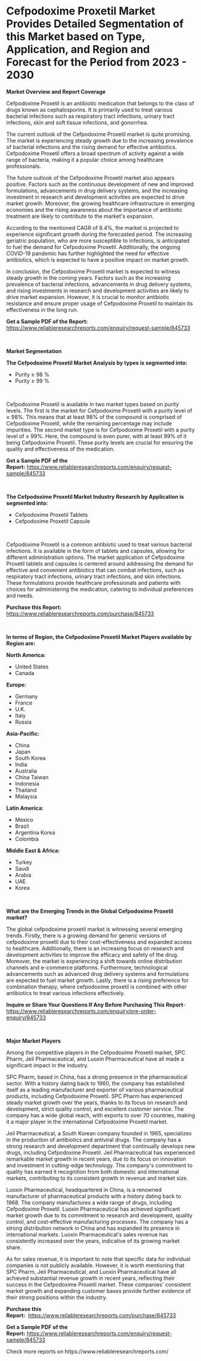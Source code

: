 <p><h1>Cefpodoxime Proxetil Market Provides Detailed Segmentation of this Market based on Type, Application, and Region and Forecast for the Period from 2023 - 2030</h1></p><p><strong>Market Overview and Report Coverage</strong></p>
<p><p>Cefpodoxime Proxetil is an antibiotic medication that belongs to the class of drugs known as cephalosporins. It is primarily used to treat various bacterial infections such as respiratory tract infections, urinary tract infections, skin and soft tissue infections, and gonorrhea.</p><p>The current outlook of the Cefpodoxime Proxetil market is quite promising. The market is experiencing steady growth due to the increasing prevalence of bacterial infections and the rising demand for effective antibiotics. Cefpodoxime Proxetil offers a broad spectrum of activity against a wide range of bacteria, making it a popular choice among healthcare professionals.</p><p>The future outlook of the Cefpodoxime Proxetil market also appears positive. Factors such as the continuous development of new and improved formulations, advancements in drug delivery systems, and the increasing investment in research and development activities are expected to drive market growth. Moreover, the growing healthcare infrastructure in emerging economies and the rising awareness about the importance of antibiotic treatment are likely to contribute to the market's expansion.</p><p>According to the mentioned CAGR of 8.4%, the market is projected to experience significant growth during the forecasted period. The increasing geriatric population, who are more susceptible to infections, is anticipated to fuel the demand for Cefpodoxime Proxetil. Additionally, the ongoing COVID-19 pandemic has further highlighted the need for effective antibiotics, which is expected to have a positive impact on market growth.</p><p>In conclusion, the Cefpodoxime Proxetil market is expected to witness steady growth in the coming years. Factors such as the increasing prevalence of bacterial infections, advancements in drug delivery systems, and rising investments in research and development activities are likely to drive market expansion. However, it is crucial to monitor antibiotic resistance and ensure proper usage of Cefpodoxime Proxetil to maintain its effectiveness in the long run.</p></p>
<p><strong>Get a Sample PDF of the Report:</strong> <a href="https://www.reliableresearchreports.com/enquiry/request-sample/845733">https://www.reliableresearchreports.com/enquiry/request-sample/845733</a></p>
<p>&nbsp;</p>
<p><strong>Market Segmentation</strong></p>
<p><strong>The Cefpodoxime Proxetil Market Analysis by types is segmented into:</strong></p>
<p><ul><li>Purity ≥ 98 %</li><li>Purity ≥ 99 %</li></ul></p>
<p>&nbsp;</p>
<p><p>Cefpodoxime Proxetil is available in two market types based on purity levels. The first is the market for Cefpodoxime Proxetil with a purity level of ≥ 98%. This means that at least 98% of the compound is comprised of Cefpodoxime Proxetil, while the remaining percentage may include impurities. The second market type is for Cefpodoxime Proxetil with a purity level of ≥ 99%. Here, the compound is even purer, with at least 99% of it being Cefpodoxime Proxetil. These purity levels are crucial for ensuring the quality and effectiveness of the medication.</p></p>
<p><strong>Get a Sample PDF of the Report:</strong>&nbsp;<a href="https://www.reliableresearchreports.com/enquiry/request-sample/845733">https://www.reliableresearchreports.com/enquiry/request-sample/845733</a></p>
<p>&nbsp;</p>
<p><strong>The Cefpodoxime Proxetil Market Industry Research by Application is segmented into:</strong></p>
<p><ul><li>Cefpodoxime Proxetil Tablets</li><li>Cefpodoxime Proxetil Capsule</li></ul></p>
<p>&nbsp;</p>
<p><p>Cefpodoxime Proxetil is a common antibiotic used to treat various bacterial infections. It is available in the form of tablets and capsules, allowing for different administration options. The market application of Cefpodoxime Proxetil tablets and capsules is centered around addressing the demand for effective and convenient antibiotics that can combat infections, such as respiratory tract infections, urinary tract infections, and skin infections. These formulations provide healthcare professionals and patients with choices for administering the medication, catering to individual preferences and needs.</p></p>
<p><strong>Purchase this Report:</strong>&nbsp; <a href="https://www.reliableresearchreports.com/purchase/845733">https://www.reliableresearchreports.com/purchase/845733</a></p>
<p>&nbsp;</p>
<p><strong>In terms of Region, the Cefpodoxime Proxetil Market Players available by Region are:</strong></p>
<p>
    <p> <strong> North America: </strong>
        <ul>
            <li>United States</li>
            <li>Canada</li>
        </ul>
        </p> 
    <p> <strong> Europe: </strong>
        <ul>
            <li>Germany</li>
            <li>France</li>
            <li>U.K.</li>
            <li>Italy</li>
            <li>Russia</li>
        </ul>
        </p> 
    <p> <strong> Asia-Pacific: </strong>
        <ul>
            <li>China</li>
            <li>Japan</li>
            <li>South Korea</li>
            <li>India</li>
            <li>Australia</li>
            <li>China Taiwan</li>
            <li>Indonesia</li>
            <li>Thailand</li>
            <li>Malaysia</li>
        </ul>
        </p> 
    <p> <strong> Latin America: </strong>
        <ul>
            <li>Mexico</li>
            <li>Brazil</li>
            <li>Argentina Korea</li>
            <li>Colombia</li>
        </ul>
        </p> 
    <p> <strong> Middle East & Africa: </strong>
        <ul>
            <li>Turkey</li>
            <li>Saudi</li>
            <li>Arabia</li>
            <li>UAE</li>
            <li>Korea</li>
        </ul>
    </p>
    </p>
<p>&nbsp;</p>
<p><strong>What are the Emerging Trends in the Global Cefpodoxime Proxetil market?</strong></p>
<p><p>The global cefpodoxime proxetil market is witnessing several emerging trends. Firstly, there is a growing demand for generic versions of cefpodoxime proxetil due to their cost-effectiveness and expanded access to healthcare. Additionally, there is an increasing focus on research and development activities to improve the efficacy and safety of the drug. Moreover, the market is experiencing a shift towards online distribution channels and e-commerce platforms. Furthermore, technological advancements such as advanced drug delivery systems and formulations are expected to fuel market growth. Lastly, there is a rising preference for combination therapy, where cefpodoxime proxetil is combined with other antibiotics to treat various infections effectively.</p></p>
<p><strong>Inquire or Share Your Questions If Any Before Purchasing This Report</strong>- <a href="https://www.reliableresearchreports.com/enquiry/pre-order-enquiry/845733">https://www.reliableresearchreports.com/enquiry/pre-order-enquiry/845733</a></p>
<p>&nbsp;</p>
<p><strong>Major Market Players</strong></p>
<p><p>Among the competitive players in the Cefpodoxime Proxetil market, SPC Pharm, Jeil Pharmaceutical, and Luoxin Pharmaceutical have all made a significant impact in the industry.</p><p>SPC Pharm, based in China, has a strong presence in the pharmaceutical sector. With a history dating back to 1960, the company has established itself as a leading manufacturer and exporter of various pharmaceutical products, including Cefpodoxime Proxetil. SPC Pharm has experienced steady market growth over the years, thanks to its focus on research and development, strict quality control, and excellent customer service. The company has a wide global reach, with exports to over 70 countries, making it a major player in the international Cefpodoxime Proxetil market.</p><p>Jeil Pharmaceutical, a South Korean company founded in 1965, specializes in the production of antibiotics and antiviral drugs. The company has a strong research and development department that continually develops new drugs, including Cefpodoxime Proxetil. Jeil Pharmaceutical has experienced remarkable market growth in recent years, due to its focus on innovation and investment in cutting-edge technology. The company's commitment to quality has earned it recognition from both domestic and international markets, contributing to its consistent growth in revenue and market size.</p><p>Luoxin Pharmaceutical, headquartered in China, is a renowned manufacturer of pharmaceutical products with a history dating back to 1968. The company manufactures a wide range of drugs, including Cefpodoxime Proxetil. Luoxin Pharmaceutical has achieved significant market growth due to its commitment to research and development, quality control, and cost-effective manufacturing processes. The company has a strong distribution network in China and has expanded its presence in international markets. Luoxin Pharmaceutical's sales revenue has consistently increased over the years, indicative of its growing market share.</p><p>As for sales revenue, it is important to note that specific data for individual companies is not publicly available. However, it is worth mentioning that SPC Pharm, Jeil Pharmaceutical, and Luoxin Pharmaceutical have all achieved substantial revenue growth in recent years, reflecting their success in the Cefpodoxime Proxetil market. These companies' consistent market growth and expanding customer bases provide further evidence of their strong positions within the industry.</p></p>
<p><strong>Purchase this Report:</strong>&nbsp;&nbsp;<a href="https://www.reliableresearchreports.com/purchase/845733">https://www.reliableresearchreports.com/purchase/845733</a></p>
<p></p>
<p><strong>Get a Sample PDF of the Report:</strong>&nbsp;<a href="https://www.reliableresearchreports.com/enquiry/request-sample/845733">https://www.reliableresearchreports.com/enquiry/request-sample/845733</a></p>
<p>Check more reports on https://www.reliableresearchreports.com/</p>